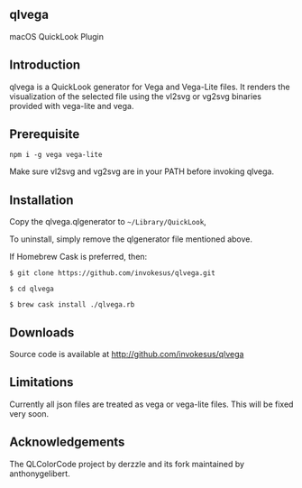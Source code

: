 qlvega
----------

macOS QuickLook Plugin

Introduction
------------

qlvega is a QuickLook generator for Vega and Vega-Lite files. It renders the visualization of the selected file using the vl2svg or vg2svg binaries provided with vega-lite and vega.


Prerequisite
------------

`npm i -g vega vega-lite`

Make sure vl2svg and vg2svg are in your PATH before invoking qlvega.



Installation
------------

Copy the qlvega.qlgenerator to `~/Library/QuickLook`,


To uninstall, simply remove the qlgenerator file mentioned above.

If Homebrew Cask is preferred, then:

`$ git clone https://github.com/invokesus/qlvega.git`

`$ cd qlvega`

`$ brew cask install ./qlvega.rb`



Downloads
---------

Source code is available at <http://github.com/invokesus/qlvega>


Limitations
----------

Currently all json files are treated as vega or vega-lite files. This will be fixed very soon.


Acknowledgements
----------------
The QLColorCode project by derzzle and its fork maintained by
anthonygelibert.


